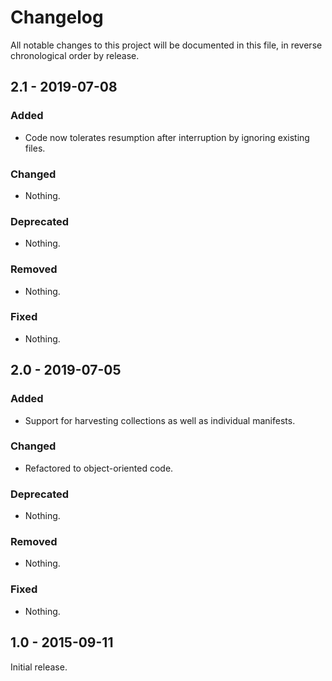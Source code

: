# Changelog

All notable changes to this project will be documented in this file, in reverse chronological order by release.

## 2.1 - 2019-07-08

### Added

- Code now tolerates resumption after interruption by ignoring existing files.

### Changed

- Nothing.

### Deprecated

- Nothing.

### Removed

- Nothing.

### Fixed

- Nothing.

## 2.0 - 2019-07-05

### Added

- Support for harvesting collections as well as individual manifests.

### Changed

- Refactored to object-oriented code.

### Deprecated

- Nothing.

### Removed

- Nothing.

### Fixed

- Nothing.

## 1.0 - 2015-09-11

Initial release.